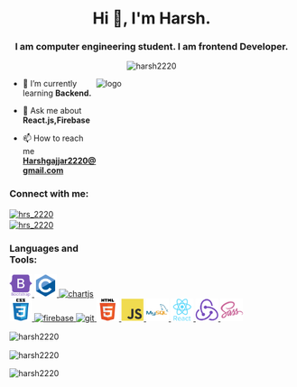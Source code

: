 <h1 align="center">Hi 👋, I'm Harsh.</h1>
<h3 align="center">I am computer engineering student. I am frontend Developer.</h3>

<p align="center"> <img src="https://komarev.com/ghpvc/?username=harsh2220&label=Profile%20views&color=0e75b6&style=flat" alt="harsh2220" /> </p>

<img align="right" width="350" height="350" src="https://uploads-ssl.webflow.com/5e3ce2ec7f6e53c045fe7cfa/603dd7815e7536a962af11bd_Frame-157.png" alt="logo"/>

- 🌱 I’m currently learning **Backend.**

- 💬 Ask me about **React.js,Firebase**

- 📫 How to reach me **Harshgajjar2220@gmail.com**

<h3 align="left">Connect with me:</h3>
<p align="left">
<!-- <a href="https://www.facebook.com/harsh.gajjar.94064176" target="blank"><img align="center" src="https://facebookbrand.com/wp-content/uploads/2019/04/f_logo_RGB-Hex-Blue_512.png?w=512&h=512" alt="harsh gajjar" height="40" width="40" /></a> -->
<a href="https://www.linkedin.com/in/harsh2220/" target="blank"><img align="center" src="https://cdn-icons-png.flaticon.com/512/174/174857.png" alt="hrs_2220" height="40" width="40" /></a>
<a href="https://instagram.com/hrs_2220" target="blank"><img align="center" src="http://assets.stickpng.com/images/580b57fcd9996e24bc43c521.png" alt="hrs_2220" height="40" width="40" /></a>
</p>

<h3 align="left">Languages and Tools:</h3>
<p align="left"> <a href="https://getbootstrap.com" target="_blank"> <img src="https://raw.githubusercontent.com/devicons/devicon/master/icons/bootstrap/bootstrap-plain-wordmark.svg" alt="bootstrap" width="40" height="40"/> </a> <a href="https://www.cprogramming.com/" target="_blank"> <img src="https://raw.githubusercontent.com/devicons/devicon/master/icons/c/c-original.svg" alt="c" width="40" height="40"/> </a> <a href="https://www.chartjs.org" target="_blank"> <img src="https://www.chartjs.org/media/logo-title.svg" alt="chartjs" width="40" height="40"/> </a> <a href="https://www.w3schools.com/css/" target="_blank"> <img src="https://raw.githubusercontent.com/devicons/devicon/master/icons/css3/css3-original-wordmark.svg" alt="css3" width="40" height="40"/> </a> <a href="https://firebase.google.com/" target="_blank"> <img src="https://www.vectorlogo.zone/logos/firebase/firebase-icon.svg" alt="firebase" width="40" height="40"/> </a> <a href="https://git-scm.com/" target="_blank"> <img src="https://www.vectorlogo.zone/logos/git-scm/git-scm-icon.svg" alt="git" width="40" height="40"/> </a> <a href="https://www.w3.org/html/" target="_blank"> <img src="https://raw.githubusercontent.com/devicons/devicon/master/icons/html5/html5-original-wordmark.svg" alt="html5" width="40" height="40"/> </a> <a href="https://developer.mozilla.org/en-US/docs/Web/JavaScript" target="_blank"> <img src="https://raw.githubusercontent.com/devicons/devicon/master/icons/javascript/javascript-original.svg" alt="javascript" width="40" height="40"/> </a> <a href="https://www.mysql.com/" target="_blank"> <img src="https://raw.githubusercontent.com/devicons/devicon/master/icons/mysql/mysql-original-wordmark.svg" alt="mysql" width="40" height="40"/> </a> <a href="https://reactjs.org/" target="_blank"> <img src="https://raw.githubusercontent.com/devicons/devicon/master/icons/react/react-original-wordmark.svg" alt="react" width="40" height="40"/> </a> <a href="https://redux.js.org" target="_blank"> <img src="https://raw.githubusercontent.com/devicons/devicon/master/icons/redux/redux-original.svg" alt="redux" width="40" height="40"/> </a> <a href="https://sass-lang.com" target="_blank"> <img src="https://raw.githubusercontent.com/devicons/devicon/master/icons/sass/sass-original.svg" alt="sass" width="40" height="40"/> </a> </p>

<p><img align="center" src="https://github-readme-stats.vercel.app/api/top-langs?username=harsh2220&show_icons=true&locale=en&layout=compact" alt="harsh2220" /></p>

<p><img align="center" src="https://github-readme-stats.vercel.app/api?username=harsh2220&show_icons=true&locale=en" alt="harsh2220" /></p>

<p><img align="center" src="https://github-readme-streak-stats.herokuapp.com/?user=harsh2220&" alt="harsh2220" /></p>
